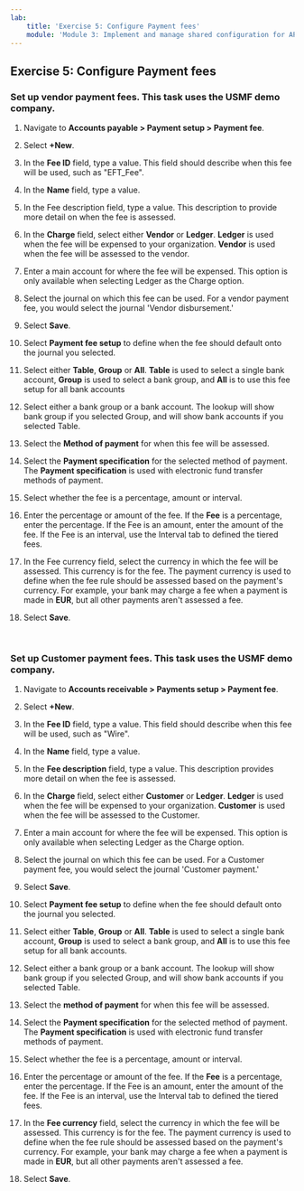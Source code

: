 ```yaml
---
lab:
    title: 'Exercise 5: Configure Payment fees'
    module: 'Module 3: Implement and manage shared configuration for AP and AR'
---
```



## Exercise 5: Configure Payment fees

### Set up vendor payment fees. This task uses the USMF demo company.

1. Navigate to **Accounts payable &gt; Payment setup &gt; Payment fee**.

2. Select **+New**.

3. In the **Fee ID** field, type a value. This field should describe when this fee will be used, such as "EFT_Fee".

4. In the **Name** field, type a value.

5. In the Fee description field, type a value. This description to provide more detail on when the fee is assessed.

6. In the **Charge** field, select either **Vendor** or **Ledger**. **Ledger** is used when the fee will be expensed to your organization. **Vendor** is used when the fee will be assessed to the vendor.

7. Enter a main account for where the fee will be expensed. This option is only available when selecting Ledger as the Charge option.

8. Select the journal on which this fee can be used. For a vendor payment fee, you would select the journal 'Vendor disbursement.'

9. Select **Save**.

10. Select **Payment fee setup** to define when the fee should default onto the journal you selected.

11. Select either **Table**, **Group** or **All**. **Table** is used to select a single bank account, **Group** is used to select a bank group, and **All** is to use this fee setup for all bank accounts

12. Select either a bank group or a bank account. The lookup will show bank group if you selected Group, and will show bank accounts if you selected Table.

13. Select the **Method of payment** for when this fee will be assessed.

14. Select the **Payment specification** for the selected method of payment. The **Payment specification** is used with electronic fund transfer methods of payment.

15. Select whether the fee is a percentage, amount or interval.

16. Enter the percentage or amount of the fee. If the **Fee** is a percentage, enter the percentage. If the Fee is an amount, enter the amount of the fee. If the Fee is an interval, use the Interval tab to defined the tiered fees.

17. In the Fee currency field, select the currency in which the fee will be assessed. This currency is for the fee. The payment currency is used to define when the fee rule should be assessed based on the payment's currency. For example, your bank may charge a fee when a payment is made in **EUR**, but all other payments aren't assessed a fee.

18. Select **Save**.



  
‎ 

### Set up Customer payment fees. This task uses the USMF demo company.

1. Navigate to **Accounts receivable &gt; Payments setup &gt; Payment fee**.

2. Select **+New**.

3. In the **Fee ID** field, type a value. This field should describe when this fee will be used, such as "Wire".

4. In the **Name** field, type a value.

5. In the **Fee description** field, type a value. This description provides more detail on when the fee is assessed.

6. In the **Charge** field, select either **Customer** or **Ledger**. **Ledger** is used when the fee will be expensed to your organization. **Customer** is used when the fee will be assessed to the Customer.

7. Enter a main account for where the fee will be expensed. This option is only available when selecting Ledger as the Charge option.

8. Select the journal on which this fee can be used. For a Customer payment fee, you would select the journal 'Customer payment.'

9. Select **Save**.

10. Select **Payment fee setup** to define when the fee should default onto the journal you selected.

11. Select either **Table**, **Group** or **All**. **Table** is used to select a single bank account, **Group** is used to select a bank group, and **All** is to use this fee setup for all bank accounts.

12. Select either a bank group or a bank account. The lookup will show bank group if you selected Group, and will show bank accounts if you selected Table.

13. Select the **method of payment** for when this fee will be assessed.

14. Select the **Payment specification** for the selected method of payment. The **Payment specification** is used with electronic fund transfer methods of payment.

15. Select whether the fee is a percentage, amount or interval.

16. Enter the percentage or amount of the fee. If the **Fee** is a percentage, enter the percentage. If the Fee is an amount, enter the amount of the fee. If the Fee is an interval, use the Interval tab to defined the tiered fees.

17. In the **Fee currency** field, select the currency in which the fee will be assessed. This currency is for the fee. The payment currency is used to define when the fee rule should be assessed based on the payment's currency. For example, your bank may charge a fee when a payment is made in **EUR**, but all other payments aren't assessed a fee.

18. Select **Save**.

 
